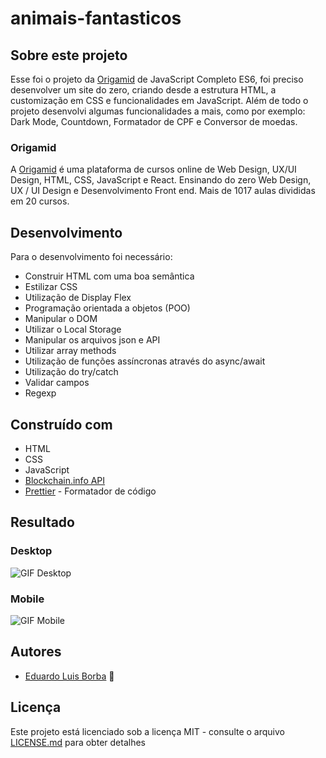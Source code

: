 # animais-fantasticos

## Sobre este projeto
Esse foi o projeto da [Origamid](https://www.origamid.com/) de JavaScript Completo ES6, foi preciso desenvolver um site do zero, criando desde a estrutura HTML, a customização em CSS e funcionalidades em JavaScript. Além de todo o projeto desenvolvi algumas funcionalidades a mais, como por exemplo: Dark Mode, Countdown, Formatador de CPF e Conversor de moedas.

### Origamid
A [Origamid](https://www.origamid.com/) é uma plataforma de cursos online de Web Design, UX/UI Design, HTML, CSS, JavaScript e React. Ensinando do zero Web Design, UX / UI Design e Desenvolvimento Front end. Mais de 1017 aulas divididas em 20 cursos.

## Desenvolvimento

Para o desenvolvimento foi necessário:

* Construir HTML com uma boa semântica
* Estilizar CSS
* Utilização de Display Flex
* Programação orientada a objetos (POO)
* Manipular o DOM
* Utilizar o Local Storage
* Manipular os arquivos json e API
* Utilizar array methods
* Utilização de funções assíncronas através do async/await
* Utilização do try/catch
* Validar campos
* Regexp


## Construído com

* HTML
* CSS
* JavaScript
* [Blockchain.info API](https://blockchain.info/ticker)
* [Prettier](https://prettier.io/) - Formatador de código

## Resultado

### Desktop
![GIF Desktop](https://github.com/DuhBorba/animais-fantasticos/blob/main/desktop.gif)

### Mobile
![GIF Mobile](https://github.com/DuhBorba/animais-fantasticos/blob/main/mobile.gif)

## Autores

* [Eduardo Luis Borba](https://github.com/DuhBorba) :rocket:

## Licença

Este projeto está licenciado sob a licença MIT - consulte o arquivo [LICENSE.md](LICENSE.md) para obter detalhes
